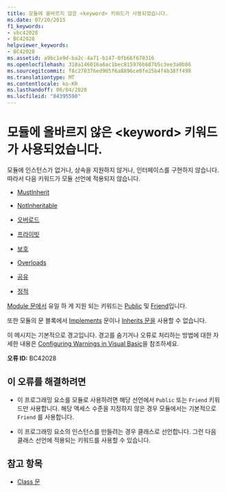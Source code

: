 ```yaml
---
title: 모듈에 올바르지 않은 <keyword> 키워드가 사용되었습니다.
ms.date: 07/20/2015
f1_keywords:
- vbc42028
- BC42028
helpviewer_keywords:
- BC42028
ms.assetid: a9bc1e9d-ba2c-4a71-b147-0fb66f670316
ms.openlocfilehash: 318a146016a6ac1bec815976b687b5c3ee3a0b86
ms.sourcegitcommit: f8c270376ed905f6a8896ce0fe25b4f4b38ff498
ms.translationtype: MT
ms.contentlocale: ko-KR
ms.lasthandoff: 06/04/2020
ms.locfileid: "84395590"
---
```

# <a name="inappropriate-use-of-keyword-keyword-in-a-module"></a>모듈에 올바르지 않은 \<keyword> 키워드가 사용되었습니다.
모듈에 인스턴스가 없거나, 상속을 지원하지 않거나, 인터페이스를 구현하지 않습니다. 따라서 다음 키워드가 모듈 선언에 적용되지 않습니다.  
  
- [MustInherit](../language-reference/modifiers/mustinherit.md)  
  
- [NotInheritable](../language-reference/modifiers/notinheritable.md)  
  
- [오버로드](../language-reference/modifiers/overloads.md)  
  
- [프라이빗](../language-reference/modifiers/private.md)  
  
- [보호](../language-reference/modifiers/protected.md)  
  
- [Overloads](../language-reference/modifiers/shadows.md)  
  
- [공유](../language-reference/modifiers/shared.md)  
  
- [정적](../language-reference/modifiers/static.md)  
  
 [Module 문에서](../language-reference/statements/module-statement.md) 유일 하 게 지원 되는 키워드는 [Public](../language-reference/modifiers/public.md) 및 [Friend](../language-reference/modifiers/friend.md)입니다.  
  
 또한 모듈의 문 블록에서 [Implements](../language-reference/statements/implements-clause.md) 문이나 [Inherits 문을](../language-reference/statements/inherits-statement.md) 사용할 수 없습니다.  
  
 이 메시지는 기본적으로 경고입니다. 경고를 숨기거나 오류로 처리하는 방법에 대한 자세한 내용은 [Configuring Warnings in Visual Basic](/visualstudio/ide/configuring-warnings-in-visual-basic)을 참조하세요.  
  
 **오류 ID:** BC42028  
  
## <a name="to-correct-this-error"></a>이 오류를 해결하려면  
  
- 이 프로그래밍 요소를 모듈로 사용하려면 해당 선언에서 `Public` 또는 `Friend` 키워드만 사용합니다. 해당 액세스 수준을 지정하지 않은 경우 모듈에서는 기본적으로 `Friend` 를 사용합니다.  
  
- 이 프로그래밍 요소의 인스턴스를 만들려는 경우 클래스로 선언합니다. 그런 다음 클래스 선언에 적용되는 키워드를 사용할 수 있습니다.  
  
## <a name="see-also"></a>참고 항목

- [Class 문](../language-reference/statements/class-statement.md)

